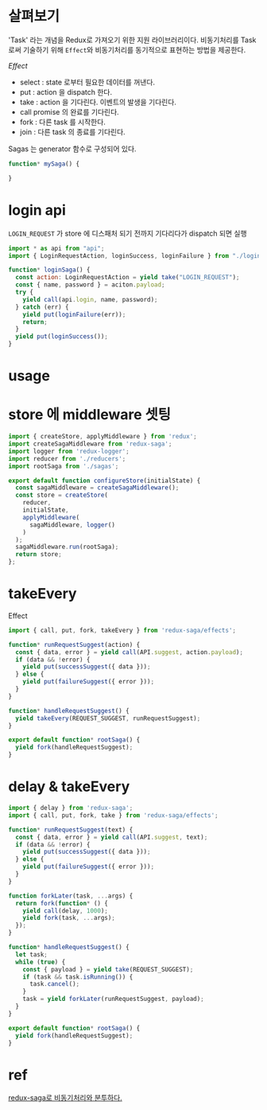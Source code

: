 

# 살펴보기
'Task' 라는 개념을 Redux로 가져오기 위한 지원 라이브러리이다.
비동기처리를 Task 로써 기술하기 위해 `Effect`와 비동기처리를 동기적으로 표현하는 방법을 제공한다.

*Effect*
- select : state 로부터 필요한 데이터를 꺼낸다.
- put : action 을 dispatch 한다.
- take : action 을 기다린다. 이벤트의 발생을 기다린다.
- call  promise 의 완료를 기다린다.
- fork : 다른 task 를 시작한다.
- join : 다른 task 의 종료를 기다린다.



Sagas 는 generator 함수로 구성되어 있다.
```js
function* mySaga() {

}
```

# login api
`LOGIN_REQUEST` 가 store 에 디스패처 되기 전까지 기다리다가 dispatch 되면 실행
```js
import * as api from "api";
import { LoginRequestAction, loginSuccess, loginFailure } from "./loginActions";

function* loginSaga() {
  const action: LoginRequestAction = yield take("LOGIN_REQUEST");
  const { name, password } = aciton.payload;
  try {
    yield call(api.login, name, password);
  } catch (err) {
    yield put(loginFailure(err));
    return;
  }
  yield put(loginSuccess());
}

```


# usage

# store 에 middleware 셋팅
```js
import { createStore, applyMiddleware } from 'redux';
import createSagaMiddleware from 'redux-saga';
import logger from 'redux-logger';
import reducer from './reducers';
import rootSaga from './sagas';

export default function configureStore(initialState) {
  const sagaMiddleware = createSagaMiddleware();
  const store = createStore(
    reducer,
    initialState,
    applyMiddleware(
      sagaMiddleware, logger()
    )
  );
  sagaMiddleware.run(rootSaga);
  return store;
};
```

# takeEvery
Effect
```js
import { call, put, fork, takeEvery } from 'redux-saga/effects';

function* runRequestSuggest(action) {
  const { data, error } = yield call(API.suggest, action.payload);
  if (data && !error) {
    yield put(successSuggest({ data }));
  } else {
    yield put(failureSuggest({ error }));
  }
}

function* handleRequestSuggest() {
  yield takeEvery(REQUEST_SUGGEST, runRequestSuggest);
}

export default function* rootSaga() {
  yield fork(handleRequestSuggest);
}
```

# delay & takeEvery
```js
import { delay } from 'redux-saga';
import { call, put, fork, take } from 'redux-saga/effects';

function* runRequestSuggest(text) {
  const { data, error } = yield call(API.suggest, text);
  if (data && !error) {
    yield put(successSuggest({ data }));
  } else {
    yield put(failureSuggest({ error }));
  }
}

function forkLater(task, ...args) {
  return fork(function* () {
    yield call(delay, 1000);
    yield fork(task, ...args);
  });
}

function* handleRequestSuggest() {
  let task;
  while (true) {
    const { payload } = yield take(REQUEST_SUGGEST);
    if (task && task.isRunning()) {
      task.cancel();
    }
    task = yield forkLater(runRequestSuggest, payload);
  }
}

export default function* rootSaga() {
  yield fork(handleRequestSuggest);
}
```




# ref
[redux-saga로 비동기처리와 분투하다.](https://github.com/reactkr/learn-react-in-korean/blob/master/translated/deal-with-async-process-by-redux-saga.md)